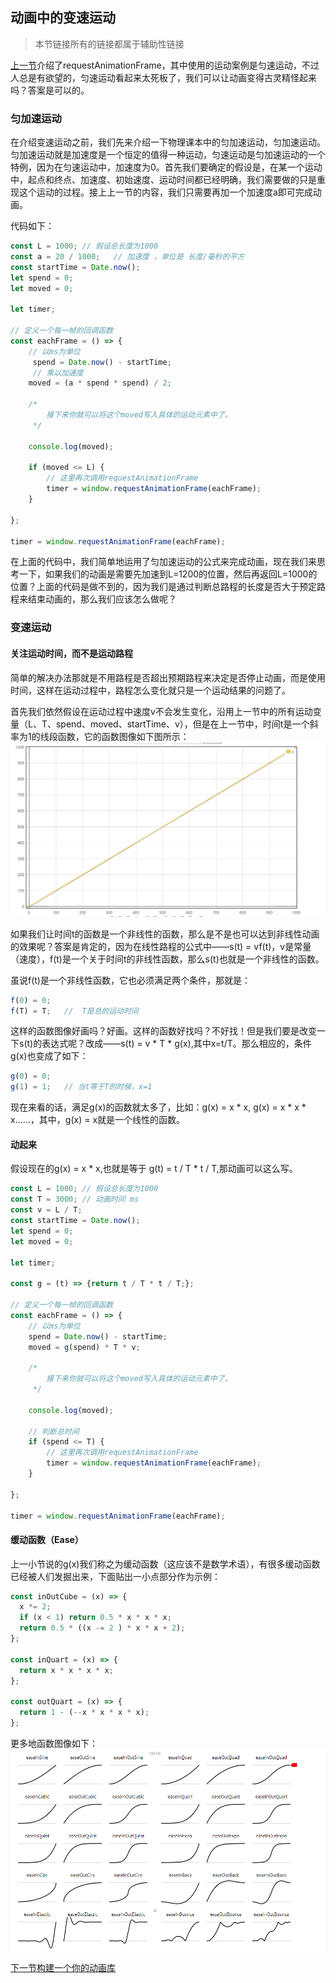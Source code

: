 ## 动画中的变速运动

> 本节链接所有的链接都属于辅助性链接

[上一节]()介绍了requestAnimationFrame，其中使用的运动案例是匀速运动，不过人总是有欲望的，匀速运动看起来太死板了，我们可以让动画变得古灵精怪起来吗？答案是可以的。

### 匀加速运动

在介绍变速运动之前，我们先来介绍一下物理课本中的匀加速运动，匀加速运动。匀加速运动就是加速度是一个恒定的值得一种运动，匀速运动是匀加速运动的一个特例，因为在匀速运动中，加速度为0。首先我们要确定的假设是，在某一个运动中，起点和终点、加速度、初始速度、运动时间都已经明确，我们需要做的只是重现这个运动的过程。接上上一节的内容，我们只需要再加一个加速度a即可完成动画。

代码如下：

```javascript 1.6
const L = 1000; // 假设总长度为1000
const a = 20 / 1000;   // 加速度 ，单位是 长度/毫秒的平方
const startTime = Date.now();
let spend = 0;
let moved = 0;

let timer;

// 定义一个每一帧的回调函数
const eachFrame = () => {
    // 以ms为单位
     spend = Date.now() - startTime;
     // 乘以加速度
    moved = (a * spend * spend) / 2;
    
    /*
        接下来你就可以将这个moved写入具体的运动元素中了。
     */
    
    console.log(moved);
    
    if (moved <= L) {
        // 这里再次调用requestAnimationFrame
        timer = window.requestAnimationFrame(eachFrame); 
    }
     
};

timer = window.requestAnimationFrame(eachFrame);
```

在上面的代码中，我们简单地运用了匀加速运动的公式来完成动画，现在我们来思考一下，如果我们的动画是需要先加速到L=1200的位置，然后再返回L=1000的位置？上面的代码是做不到的，因为我们是通过判断总路程的长度是否大于预定路程来结束动画的，那么我们应该怎么做呢？

### 变速运动

#### 关注运动时间，而不是运动路程

简单的解决办法那就是不用路程是否超出预期路程来决定是否停止动画，而是使用时间，这样在运动过程中，路程怎么变化就只是一个运动结果的问题了。

首先我们依然假设在运动过程中速度v不会发生变化，沿用上一节中的所有运动变量（L、T、spend、moved、startTime、v），但是在上一节中，时间t是一个斜率为1的线段函数，它的函数图像如下图所示：
![t](../images/animation/linear-t.png)

如果我们让时间t的函数是一个非线性的函数，那么是不是也可以达到非线性动画的效果呢？答案是肯定的，因为在线性路程的公式中——s(t) = vf(t)，v是常量（速度），f(t)是一个关于时间t的非线性函数，那么s(t)也就是一个非线性的函数。

虽说f(t)是一个非线性函数，它也必须满足两个条件，那就是：

```javascript 1.6
f(0) = 0;
f(T) = T;   //  T是总的运动时间
```

这样的函数图像好画吗？好画。这样的函数好找吗？不好找！但是我们要是改变一下s(t)的表达式呢？改成——s(t) = v * T * g(x),其中x=t/T。那么相应的，条件g(x)也变成了如下：
```javascript 1.6
g(0) = 0;
g(1) = 1;   // 当t等于T的时候，x=1
```

现在来看的话，满足g(x)的函数就太多了，比如：g(x) = x * x, g(x) = x * x * x……，其中，g(x) = x就是一个线性的函数。


#### 动起来

假设现在的g(x) = x * x,也就是等于 g(t) = t / T * t / T,那动画可以这么写。

```javascript 1.6
const L = 1000; // 假设总长度为1000
const T = 3000; // 动画时间 ms
const v = L / T;
const startTime = Date.now();
let spend = 0;
let moved = 0;

let timer;

const g = (t) => {return t / T * t / T;};

// 定义一个每一帧的回调函数
const eachFrame = () => {
    // 以ms为单位
    spend = Date.now() - startTime;
    moved = g(spend) * T * v;
    
    /*
        接下来你就可以将这个moved写入具体的运动元素中了。
     */
    
    console.log(moved);
    
    // 判断总时间
    if (spend <= T) {
        // 这里再次调用requestAnimationFrame
        timer = window.requestAnimationFrame(eachFrame); 
    }
     
};

timer = window.requestAnimationFrame(eachFrame);
```

#### 缓动函数（Ease）

上一小节说的g(x)我们称之为缓动函数（这应该不是数学术语），有很多缓动函数已经被人们发掘出来，下面贴出一小点部分作为示例：

```javascript 1.6
const inOutCube = (x) => {
  x *= 2;
  if (x < 1) return 0.5 * x * x * x;
  return 0.5 * ((x -= 2 ) * x * x + 2);
};

const inQuart = (x) => {
  return x * x * x * x;
};

const outQuart = (x) => {
  return 1 - (--x * x * x * x);
};

```

更多地函数图像如下：
![Ease functions](../images/animation/ease.png)


[下一节构建一个你的动画库](./animation-lib.md)